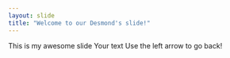 ```yaml
---
layout: slide
title: "Welcome to our Desmond's slide!"
---
```

This is my awesome slide
Your text
Use the left arrow to go back!
